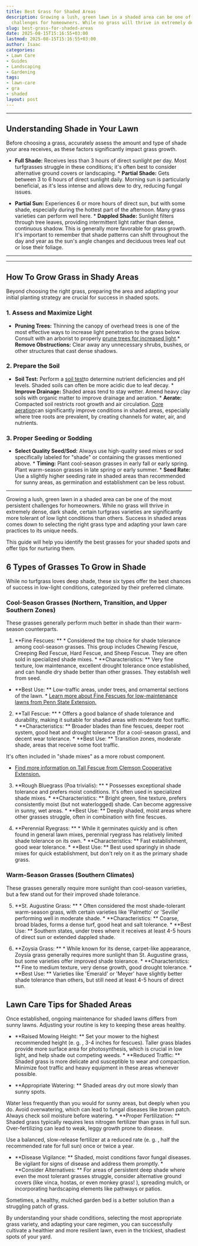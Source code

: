 ```yaml
---
title: Best Grass for Shaded Areas
description: Growing a lush, green lawn in a shaded area can be one of the most persistent
  challenges for homeowners. While no grass will thrive in extremely dense, dark...
slug: best-grass-for-shaded-areas
date: 2025-08-15T15:16:55+03:00
lastmod: 2025-08-15T15:16:55+03:00
author: Isaac
categories:
- Lawn Care
- Guides
- Landscaping
- Gardening
tags:
- lawn-care
- gra
- shaded
layout: post
---
```

---

## Understanding Shade in Your Lawn
Before choosing a grass, accurately assess the amount and type of shade your area receives, as these factors significantly impact grass growth.

* **Full Shade:** Receives less than 3 hours of direct sunlight per day. Most turfgrasses struggle in these conditions; it's often best to consider alternative ground covers or landscaping. * **Partial Shade:** Gets between 3 to 6 hours of direct sunlight daily. Morning sun is particularly beneficial, as it's less intense and allows dew to dry, reducing fungal issues.

* **Partial Sun:** Experiences 6 or more hours of direct sun, but with some shade, especially during the hottest part of the afternoon. Many grass varieties can perform well here. * **Dappled Shade:** Sunlight filters through tree leaves, providing intermittent light rather than dense, continuous shadow. This is generally more favorable for grass growth.
It's important to remember that shade patterns can shift throughout the day and year as the sun's angle changes and deciduous trees leaf out or lose their foliage.
---
---

## How To Grow Grass in Shady Areas
Beyond choosing the right grass, preparing the area and adapting your initial planting strategy are crucial for success in shaded spots.

### 1. Assess and Maximize Light

* **Pruning Trees:** Thinning the canopy of overhead trees is one of the most effective ways to increase light penetration to the grass below. Consult with an arborist to properly [prune trees for increased light](https://www.treesaregood.org/treeowner/pruningbasics).* **Remove Obstructions:** Clear away any unnecessary shrubs, bushes, or other structures that cast dense shadows.

### 2. Prepare the Soil

* **Soil Test:** Perform a [soil test](https://extension.umd.edu/resource/soil-testing-and-soil-testing-labs)to determine nutrient deficiencies and pH levels. Shaded soils can often be more acidic due to leaf decay. * **Improve Drainage:** Shaded areas tend to stay wetter. Amend heavy clay soils with organic matter to improve drainage and aeration. * **Aerate:** Compacted soil restricts root growth and air circulation.
[Core aeration](https://extension.umd.edu/resource/lawn-aeration)can significantly improve conditions in shaded areas, especially where tree roots are prevalent, by creating channels for water, air, and nutrients.

### 3. Proper Seeding or Sodding

* **Select Quality Seed/Sod:** Always use high-quality seed mixes or sod specifically labeled for "shade" or containing the grasses mentioned above. * **Timing:** Plant cool-season grasses in early fall or early spring. Plant warm-season grasses in late spring or early summer. * **Seed Rate:** Use a slightly higher seeding rate in shaded areas than recommended for sunny areas, as germination and establishment can be less robust.
---

Growing a lush, green lawn in a shaded area can be one of the most persistent challenges for homeowners. While no grass will thrive in extremely dense, dark shade, certain turfgrass varieties are significantly more tolerant of low light conditions than others. Success in shaded areas comes down to selecting the right grass type and adapting your lawn care practices to its unique needs.

This guide will help you identify the best grasses for your shaded spots and offer tips for nurturing them.

##  6 Types of Grasses To Grow in Shade

While no turfgrass loves deep shade, these six types offer the best chances of success in low-light conditions, categorized by their preferred climate.

###  Cool-Season Grasses (Northern, Transition, and Upper Southern Zones)

These grasses generally perform much better in shade than their warm-season counterparts.

1. **Fine Fescues: ** * Considered the top choice for shade tolerance among cool-season grasses. This group includes Chewing Fescue, Creeping Red Fescue, Hard Fescue, and Sheep Fescue. They are often sold in specialized shade mixes. * **Characteristics: ** Very fine texture, low maintenance, excellent drought tolerance once established, and can handle dry shade better than other grasses. They establish well from seed.

* **Best Use: ** Low-traffic areas, under trees, and ornamental sections of the lawn. * [Learn more about Fine Fescues for low-maintenance lawns from Penn State Extension. ](https://extension.psu.edu/fine-fescues-for-low-maintenance-lawns)

2. **Tall Fescue: ** * Offers a good balance of shade tolerance and durability, making it suitable for shaded areas with moderate foot traffic. * **Characteristics: ** Broader blades than fine fescues, deeper root system, good heat and drought tolerance (for a cool-season grass), and decent wear tolerance. * **Best Use: ** Transition zones, moderate shade, areas that receive some foot traffic.

It's often included in "shade mixes" as a more robust component.

* [Find more information on Tall Fescue from Clemson Cooperative Extension. ](https://www.clemson.edu/extension/rowancounty/lawn/tall-fescue-lawns.html)

3. **Rough Bluegrass (Poa trivialis): ** * Possesses exceptional shade tolerance and prefers moist conditions. It's often used in specialized shade mixes. * **Characteristics: ** Bright green, fine texture, prefers consistently moist (but not waterlogged) shade. Can become aggressive in sunny, wet areas. * **Best Use: ** Deeply shaded, moist areas where other grasses struggle, often in combination with fine fescues.

4. **Perennial Ryegrass: ** * While it germinates quickly and is often found in general lawn mixes, perennial ryegrass has relatively limited shade tolerance on its own. * **Characteristics: ** Fast establishment, good wear tolerance. * **Best Use: ** Best used sparingly in shade mixes for quick establishment, but don't rely on it as the primary shade grass.

###  Warm-Season Grasses (Southern Climates)

These grasses generally require more sunlight than cool-season varieties, but a few stand out for their improved shade tolerance.

5. **St. Augustine Grass: ** * Often considered the most shade-tolerant warm-season grass, with certain varieties like 'Palmetto' or 'Seville' performing well in moderate shade. * **Characteristics: ** Coarse, broad blades, forms a dense turf, good heat and salt tolerance. * **Best Use: ** Southern states, under trees where it receives at least 4-5 hours of direct sun or extended dappled shade.

6. **Zoysia Grass: ** * While known for its dense, carpet-like appearance, Zoysia grass generally requires more sunlight than St. Augustine grass, but some varieties offer improved shade tolerance. * **Characteristics: ** Fine to medium texture, very dense growth, good drought tolerance. * **Best Use: ** Varieties like 'Emerald' or 'Meyer' have slightly better shade tolerance than others, but still need at least 4-5 hours of direct sun.

##  Lawn Care Tips for Shaded Areas

Once established, ongoing maintenance for shaded lawns differs from sunny lawns. Adjusting your routine is key to keeping these areas healthy.

* **Raised Mowing Height: ** Set your mower to the highest recommended height (e. g. , 3-4 inches for fescues). Taller grass blades provide more surface area for photosynthesis, which is crucial in low light, and help shade out competing weeds. * **Reduced Traffic: ** Shaded grass is more delicate and susceptible to wear and compaction. Minimize foot traffic and heavy equipment in these areas whenever possible.

* **Appropriate Watering: ** Shaded areas dry out more slowly than sunny spots.

Water less frequently than you would for sunny areas, but deeply when you do. Avoid overwatering, which can lead to fungal diseases like brown patch. Always check soil moisture before watering. * **Proper Fertilization: ** Shaded grass typically requires less nitrogen fertilizer than grass in full sun. Over-fertilizing can lead to weak, leggy growth prone to disease.

Use a balanced, slow-release fertilizer at a reduced rate (e. g. , half the recommended rate for full sun) once or twice a year.

* **Disease Vigilance: ** Shaded, moist conditions favor fungal diseases. Be vigilant for signs of disease and address them promptly. * **Consider Alternatives: ** For areas of persistent deep shade where even the most tolerant grasses struggle, consider alternative ground covers (like vinca, hostas, or even monkey grass! ), spreading mulch, or incorporating hardscaping elements like pathways or patios.

Sometimes, a healthy, mulched garden bed is a better solution than a struggling patch of grass.

By understanding your shade conditions, selecting the most appropriate grass variety, and adapting your care regimen, you can successfully cultivate a healthier and more resilient lawn, even in the trickiest, shadiest spots of your yard.
